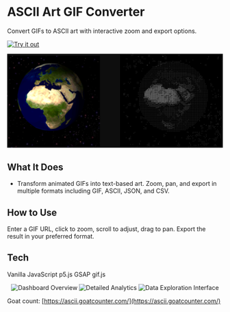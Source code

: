 # ASCII Art GIF Converter

Convert GIFs to ASCII art with interactive zoom and export options.

[![Try it out](https://img.shields.io/badge/Try%20it-Online-4299e1?style=for-the-badge&logo=github)](https://asciigif.com/)

![ASCII Art GIF Converter Preview](preview.png)


## What It Does
- Transform animated GIFs into text-based art. Zoom, pan, and export in multiple formats including GIF, ASCII, JSON, and CSV.

## How to Use
Enter a GIF URL, click to zoom, scroll to adjust, drag to pan. Export the result in your preferred format.

## Tech
Vanilla JavaScript
p5.js
GSAP
gif.js

<div align="center">
  <img src="https://github.com/user-attachments/assets/1ea1dceb-7057-45a9-872e-6d290fcd8d87" width="800" alt="Dashboard Overview">
  <img src="https://github.com/user-attachments/assets/b55e967f-88ce-4837-80bf-02a48471cacb" width="800" alt="Detailed Analytics">
  <img src="https://github.com/user-attachments/assets/05c078a5-366b-45e7-aa04-2c3392150045" width="800" alt="Data Exploration Interface">
</div>

Goat count:
[https://ascii.goatcounter.com/](https://ascii.goatcounter.com/)

